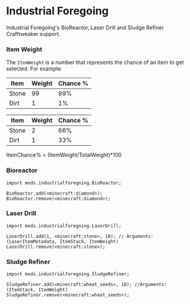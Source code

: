 # Industrial Foregoing

Industrial Foregoing's BioReactor, Laser Drill and Sludge Refiner Crafttweaker support.

### Item Weight

The `ItemWeight` is a number that represents the chance of an item to get selected. For example:

| Item  | Weight | Chance % |
|-------|--------|----------|
| Stone | 99     | 99%      |
| Dirt  | 1      | 1%       |

| Item  | Weight | Chance % |
|-------|--------|----------|
| Stone | 2      | 66%      |
| Dirt  | 1      | 33%      |

ItemChance% = (ItemWeight/TotalWeight)*100

### Bioreactor
```
import mods.industrialforegoing.BioReactor;
   
BioReactor.add(<minecraft:diamond>);
BioReactor.remove(<minecraft:diamond>);
```

### Laser Drill
```
import mods.industrialforegoing.LaserDrill;
  
LaserDrill.add(1, <minecraft:stone>, 10); // Arguments: (LaserItemMetadata, ItemStack, ItemWeight)
LaserDrill.remove(<minecraft:stone>);
```

### Sludge Refiner
```
import mods.industrialforegoing.SludgeRefiner;
  
SludgeRefiner.add(<minecraft:wheat_seeds>, 10); //Arguments: (ItemStack, ItemWeight)
SludgeRefiner.remove(<minecraft:wheat_seeds>);

```